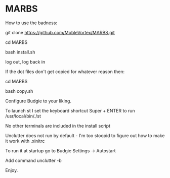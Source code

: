 # MARBS

How to use the badness:

git clone https://github.com/MobleVortex/MARBS.git

cd MARBS

bash install.sh

log out, log back in

If the dot files don't get copied for whatever reason then:

cd MARBS

bash copy.sh

Configure Budgie to your liking.

To launch st I set the keyboard shortcut Super + ENTER to run /usr/local/bin/./st

No other terminals are included in the install script

Unclutter does not run by default - I'm too stoopid to figure out how to make it work with .xinitrc

To run it at startup go to Budgie Settings -> Autostart

Add command unclutter -b

Enjoy.
